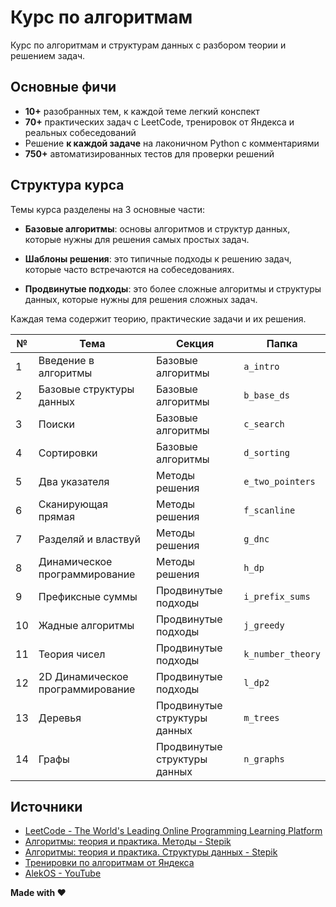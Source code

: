 # Курс по алгоритмам

Курс по алгоритмам и структурам данных с разбором теории и решением задач.

## Основные фичи

- **10+** разобранных тем, к каждой теме легкий конспект
- **70+** практических задач с LeetCode, тренировок от Яндекса и реальных собеседований
- Решение **к каждой задаче** на лаконичном Python с комментариями
- **750+** автоматизированных тестов для проверки решений

## Структура курса

Темы курса разделены на 3 основные части:

* **Базовые алгоритмы**: основы алгоритмов и структур данных, которые нужны для решения самых простых задач.

* **Шаблоны решения**: это типичные подходы к решению задач, которые часто встречаются на собеседованиях.

* **Продвинутые подходы**: это более сложные алгоритмы и структуры данных, которые нужны для решения сложных задач.

Каждая тема содержит теорию, практические задачи и их решения.

| №  | Тема                             | Секция                       | Папка             |
|----|----------------------------------|------------------------------|-------------------|
| 1  | Введение в алгоритмы             | Базовые алгоритмы            | `a_intro`         |
| 2  | Базовые структуры данных         | Базовые алгоритмы            | `b_base_ds`       |
| 3  | Поиски                           | Базовые алгоритмы            | `c_search`        |
| 4  | Сортировки                       | Базовые алгоритмы            | `d_sorting`       |
| 5  | Два указателя                    | Методы решения               | `e_two_pointers`  |
| 6  | Сканирующая прямая               | Методы решения               | `f_scanline`      |
| 7  | Разделяй и властвуй              | Методы решения               | `g_dnc`           |
| 8  | Динамическое программирование    | Методы решения               | `h_dp`            |
| 9  | Префиксные суммы                 | Продвинутые подходы          | `i_prefix_sums`   |
| 10 | Жадные алгоритмы                 | Продвинутые подходы          | `j_greedy`        |
| 11 | Теория чисел                     | Продвинутые подходы          | `k_number_theory` |
| 12 | 2D Динамическое программирование | Продвинутые подходы          | `l_dp2`           |
| 13 | Деревья                          | Продвинутые структуры данных | `m_trees`         |
| 14 | Графы                            | Продвинутые структуры данных | `n_graphs`        |

## Источники

* [LeetCode - The World's Leading Online Programming Learning Platform](https://leetcode.com/)
* [Алгоритмы: теория и практика. Методы - Stepik](https://stepik.org/course/217)
* [Алгоритмы: теория и практика. Структуры данных - Stepik](https://stepik.org/course/1547)
* [Тренировки по алгоритмам от Яндекса](https://yandex.ru/yaintern/algorithm-training_2)
* [AlekOS - YouTube](https://www.youtube.com/@AlekOS/videos)

**Made with ❤️**

